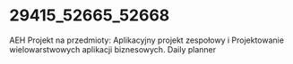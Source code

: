 # 29415_52665_52668
AEH Projekt na przedmioty: Aplikacyjny projekt zespołowy i Projektowanie wielowarstwowych aplikacji biznesowych.
Daily planner
